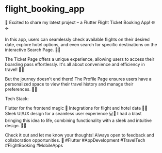 # flight_booking_app

🛫 Excited to share my latest project – a Flutter Flight Ticket Booking App! 🌐✈️

In this app, users can seamlessly check available flights on their desired date, explore hotel options, and even search for specific destinations on the interactive Search Page. 🏨✨

The Ticket Page offers a unique experience, allowing users to access their boarding pass effortlessly. It's all about convenience and efficiency in travel! 🎫📱

But the journey doesn't end there! The Profile Page ensures users have a personalized space to view their travel history and manage their preferences. 🧳👤

Tech Stack:

Flutter for the frontend magic 🚀
Integrations for flight and hotel data 🛬🏨
Sleek UI/UX design for a seamless user experience 💻🎨
I had a blast bringing this idea to life, combining functionality with a sleek and intuitive design. 🚀🔧

Check it out and let me know your thoughts! Always open to feedback and collaboration opportunities. 🤝 #Flutter #AppDevelopment #TravelTech #FlightBooking #MobileApps
